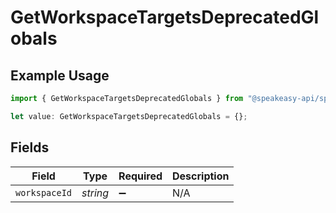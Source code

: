 # GetWorkspaceTargetsDeprecatedGlobals

## Example Usage

```typescript
import { GetWorkspaceTargetsDeprecatedGlobals } from "@speakeasy-api/speakeasy-client-sdk-typescript/sdk/models/operations";

let value: GetWorkspaceTargetsDeprecatedGlobals = {};
```

## Fields

| Field              | Type               | Required           | Description        |
| ------------------ | ------------------ | ------------------ | ------------------ |
| `workspaceId`      | *string*           | :heavy_minus_sign: | N/A                |